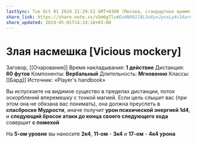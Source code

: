 ```yaml
---
lastSync: Tue Oct 01 2024 21:29:52 GMT+0300 (Москва, стандартное время)
share_link: https://share.note.sx/v5m6g7lu#EuAN081lNL5o8yxJynxLyAt16urQ49kkoQFR4vyBg24
share_updated: 2024-05-01T14:24:18+03:00
---
```

# Злая насмешка [Vicious mockery]
Заговор, [[Очарование]]
Время накладывания: **1 действие**
Дистанция: **60 футов**
Компоненты: **Вербальный**
Длительность: **Мгновенно**
Классы: [[Бард]]
Источник: «Player's handbook»

Вы испускаете на видимое существо в пределах дистанции, поток оскорблений вперемешку с тонкой магией. Если цель слышит вас (при этом она не обязана вас понимать), она должна преуспеть в **спасброске Мудрости**, иначе получит **урон психической энергией 1d4**, и **следующий бросок атаки до конца своего следующего хода** совершит **с помехой**
  
На **5-ом уровне** вы наносите **2к4**, **11-ом** - **3к4** и **17-ом** - **4к4 урона**